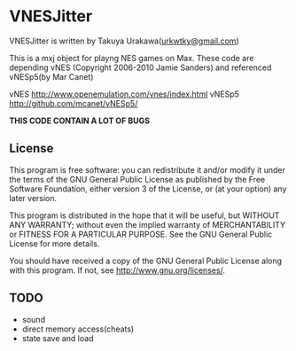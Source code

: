 VNESJitter
==========
VNESJitter is written by Takuya Urakawa(urkwtky@gmail.com)

This is a mxj object for playng NES games on Max.
These code are depending vNES (Copyright 2006-2010 Jamie Sanders)
and referenced vNESp5(by Mar Canet)

vNES
	http://www.openemulation.com/vnes/index.html
vNESp5
	http://github.com/mcanet/vNESp5/

**THIS CODE CONTAIN A LOT OF BUGS**

License
-------------------------------------
This program is free software: you can redistribute it and/or modify it under
the terms of the GNU General Public License as published by the Free Software
Foundation, either version 3 of the License, or (at your option) any later
version.

This program is distributed in the hope that it will be useful, but WITHOUT ANY
WARRANTY; without even the implied warranty of MERCHANTABILITY or FITNESS FOR A
PARTICULAR PURPOSE.  See the GNU General Public License for more details.

You should have received a copy of the GNU General Public License along with
this program.  If not, see <http://www.gnu.org/licenses/>.

TODO
-------------------------------------
- sound
- direct memory access(cheats)
- state save and load
